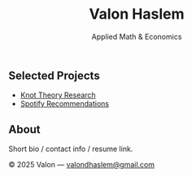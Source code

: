 <!doctype html>
<html lang="en">
<head>
  <meta charset="utf-8" />
  <meta name="viewport" content="width=device-width,initial-scale=1" />
  <title>Valon Haslem — Portfolio</title>
  <link rel="stylesheet" href="styles.css">
</head>
<body>
  <header>
    <h1>Valon Haslem</h1>
    <p>Applied Math & Economics</p>
  </header>

  <section id="projects">
    <h2>Selected Projects</h2>
    <ul>
      <li><a href="#project1">Knot Theory Research</a></li>
      <li><a href="#project2">Spotify Recommendations</a></li>
      <!-- add project pages or links here -->
    </ul>
  </section>

  <section id="about">
    <h2>About</h2>
    <p>Short bio / contact info / resume link.</p>
  </section>

  <footer>
    <p>© 2025 Valon — <a href="valondhaslem@gmail.com">valondhaslem@gmail.com</a></p>
  </footer>
</body>
</html>
